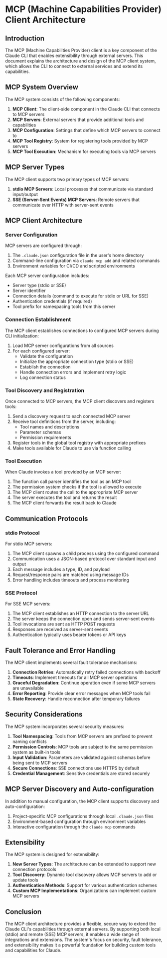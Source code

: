 # MCP (Machine Capabilities Provider) Client Architecture

## Introduction

The MCP (Machine Capabilities Provider) client is a key component of the Claude CLI that enables extensibility through external servers. This document explains the architecture and design of the MCP client system, which allows the CLI to connect to external services and extend its capabilities.

## MCP System Overview

The MCP system consists of the following components:

1. **MCP Client**: The client-side component in the Claude CLI that connects to MCP servers
2. **MCP Servers**: External servers that provide additional tools and capabilities
3. **MCP Configuration**: Settings that define which MCP servers to connect to
4. **MCP Tool Registry**: System for registering tools provided by MCP servers
5. **MCP Tool Execution**: Mechanism for executing tools via MCP servers

## MCP Server Types

The MCP client supports two primary types of MCP servers:

1. **stdio MCP Servers**: Local processes that communicate via standard input/output
2. **SSE (Server-Sent Events) MCP Servers**: Remote servers that communicate over HTTP with server-sent events

## MCP Client Architecture

### Server Configuration

MCP servers are configured through:

1. The `.claude.json` configuration file in the user's home directory
2. Command-line configuration via `claude mcp add` and related commands
3. Environment variables for CI/CD and scripted environments

Each MCP server configuration includes:
- Server type (stdio or SSE)
- Server identifier
- Connection details (command to execute for stdio or URL for SSE)
- Authentication credentials (if required)
- Tool prefix for namespacing tools from this server

### Connection Establishment

The MCP client establishes connections to configured MCP servers during CLI initialization:

1. Load MCP server configurations from all sources
2. For each configured server:
   - Validate the configuration
   - Initialize the appropriate connection type (stdio or SSE)
   - Establish the connection
   - Handle connection errors and implement retry logic
   - Log connection status

### Tool Discovery and Registration

Once connected to MCP servers, the MCP client discovers and registers tools:

1. Send a discovery request to each connected MCP server
2. Receive tool definitions from the server, including:
   - Tool names and descriptions
   - Parameter schemas
   - Permission requirements
3. Register tools in the global tool registry with appropriate prefixes
4. Make tools available for Claude to use via function calling

### Tool Execution

When Claude invokes a tool provided by an MCP server:

1. The function call parser identifies the tool as an MCP tool
2. The permission system checks if the tool is allowed to execute
3. The MCP client routes the call to the appropriate MCP server
4. The server executes the tool and returns the result
5. The MCP client forwards the result back to Claude

## Communication Protocols

### stdio Protocol

For stdio MCP servers:

1. The MCP client spawns a child process using the configured command
2. Communication uses a JSON-based protocol over standard input and output
3. Each message includes a type, ID, and payload
4. Request/response pairs are matched using message IDs
5. Error handling includes timeouts and process monitoring

### SSE Protocol

For SSE MCP servers:

1. The MCP client establishes an HTTP connection to the server URL
2. The server keeps the connection open and sends server-sent events
3. Tool invocations are sent as HTTP POST requests
4. Responses are received as server-sent events
5. Authentication typically uses bearer tokens or API keys

## Fault Tolerance and Error Handling

The MCP client implements several fault tolerance mechanisms:

1. **Connection Retries**: Automatically retry failed connections with backoff
2. **Timeouts**: Implement timeouts for all MCP server operations
3. **Graceful Degradation**: Continue operation even if some MCP servers are unavailable
4. **Error Reporting**: Provide clear error messages when MCP tools fail
5. **State Recovery**: Handle reconnection after temporary failures

## Security Considerations

The MCP system incorporates several security measures:

1. **Tool Namespacing**: Tools from MCP servers are prefixed to prevent naming conflicts
2. **Permission Controls**: MCP tools are subject to the same permission system as built-in tools
3. **Input Validation**: Parameters are validated against schemas before being sent to MCP servers
4. **Secure Connections**: SSE connections use HTTPS by default
5. **Credential Management**: Sensitive credentials are stored securely

## MCP Server Discovery and Auto-configuration

In addition to manual configuration, the MCP client supports discovery and auto-configuration:

1. Project-specific MCP configurations through local `.claude.json` files
2. Environment-based configuration through environment variables
3. Interactive configuration through the `claude mcp` commands

## Extensibility

The MCP system is designed for extensibility:

1. **New Server Types**: The architecture can be extended to support new connection protocols
2. **Tool Discovery**: Dynamic tool discovery allows MCP servers to add or update tools
3. **Authentication Methods**: Support for various authentication schemes
4. **Custom MCP Implementations**: Organizations can implement custom MCP servers

## Conclusion

The MCP client architecture provides a flexible, secure way to extend the Claude CLI's capabilities through external servers. By supporting both local (stdio) and remote (SSE) MCP servers, it enables a wide range of integrations and extensions. The system's focus on security, fault tolerance, and extensibility makes it a powerful foundation for building custom tools and capabilities for Claude.